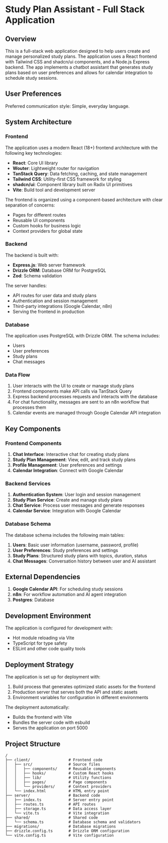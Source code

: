 # Study Plan Assistant - Full Stack Application

## Overview

This is a full-stack web application designed to help users create and manage personalized study plans. The application uses a React frontend with Tailwind CSS and shadcn/ui components, and a Node.js Express backend. The app implements a chatbot assistant that generates study plans based on user preferences and allows for calendar integration to schedule study sessions.

## User Preferences

Preferred communication style: Simple, everyday language.

## System Architecture

### Frontend

The application uses a modern React (18+) frontend architecture with the following key technologies:

- **React**: Core UI library 
- **Wouter**: Lightweight router for navigation
- **TanStack Query**: Data fetching, caching, and state management
- **Tailwind CSS**: Utility-first CSS framework for styling
- **shadcn/ui**: Component library built on Radix UI primitives
- **Vite**: Build tool and development server

The frontend is organized using a component-based architecture with clear separation of concerns:
- Pages for different routes
- Reusable UI components 
- Custom hooks for business logic
- Context providers for global state

### Backend

The backend is built with:

- **Express.js**: Web server framework
- **Drizzle ORM**: Database ORM for PostgreSQL
- **Zod**: Schema validation

The server handles:
- API routes for user data and study plans
- Authentication and session management
- Third-party integrations (Google Calendar, n8n)
- Serving the frontend in production

### Database

The application uses PostgreSQL with Drizzle ORM. The schema includes:

- Users
- User preferences
- Study plans
- Chat messages

### Data Flow

1. User interacts with the UI to create or manage study plans
2. Frontend components make API calls via TanStack Query
3. Express backend processes requests and interacts with the database
4. For chat functionality, messages are sent to an n8n workflow that processes them
5. Calendar events are managed through Google Calendar API integration

## Key Components

### Frontend Components

1. **Chat Interface**: Interactive chat for creating study plans
2. **Study Plan Management**: View, edit, and track study plans
3. **Profile Management**: User preferences and settings
4. **Calendar Integration**: Connect with Google Calendar

### Backend Services

1. **Authentication System**: User login and session management
2. **Study Plan Service**: Create and manage study plans
3. **Chat Service**: Process user messages and generate responses
4. **Calendar Service**: Integration with Google Calendar

### Database Schema

The database schema includes the following main tables:

1. **Users**: Basic user information (username, password, profile)
2. **User Preferences**: Study preferences and settings
3. **Study Plans**: Structured study plans with topics, duration, status
4. **Chat Messages**: Conversation history between user and AI assistant

## External Dependencies

1. **Google Calendar API**: For scheduling study sessions
2. **n8n**: For workflow automation and AI agent integration
3. **Postgres**: Database

## Development Environment

The application is configured for development with:

- Hot module reloading via Vite
- TypeScript for type safety
- ESLint and other code quality tools

## Deployment Strategy

The application is set up for deployment with:

1. Build process that generates optimized static assets for the frontend
2. Production server that serves both the API and static assets
3. Environment variables for configuration in different environments

The deployment automatically:
- Builds the frontend with Vite
- Bundles the server code with esbuild
- Serves the application on port 5000

## Project Structure

```
/
├── client/                 # Frontend code
│   ├── src/                # Source files
│   │   ├── components/     # Reusable components
│   │   ├── hooks/          # Custom React hooks
│   │   ├── lib/            # Utility functions
│   │   ├── pages/          # Page components
│   │   └── providers/      # Context providers
│   └── index.html          # HTML entry point
├── server/                 # Backend code
│   ├── index.ts            # Server entry point
│   ├── routes.ts           # API routes
│   ├── storage.ts          # Data access layer
│   └── vite.ts             # Vite integration
├── shared/                 # Shared code
│   └── schema.ts           # Database schema and validators
├── migrations/             # Database migrations
├── drizzle.config.ts       # Drizzle ORM configuration
└── vite.config.ts          # Vite configuration
```